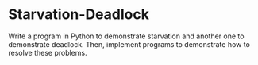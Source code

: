 # Starvation-Deadlock
Write a program in Python to demonstrate starvation and another one to demonstrate deadlock.  Then, implement programs to demonstrate how to resolve these problems.
